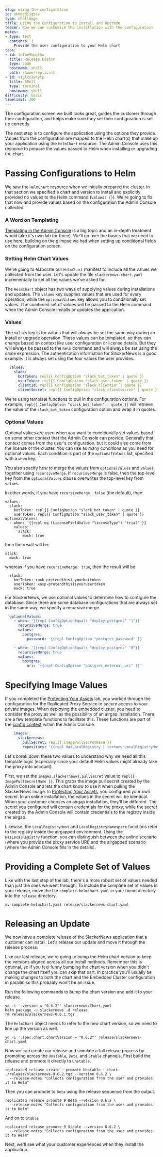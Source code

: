 ```yaml
---
slug: using-the-configuration
id: okm0gdijgbav
type: challenge
title: Using the Configuration to Install and Upgrade
teaser: Now we can customize the installation with the configuration
notes:
- type: text
  contents: |
    Provide the user configuration to your Helm chart
tabs:
- id: 1nfbe9hpgfhw
  title: Release Editor
  type: code
  hostname: shell
  path: /home/replicant
- id: v1glcc2whytp
  title: Shell
  type: terminal
  hostname: shell
difficulty: basic
timelimit: 300
---
```


The configuration screen we built looks great, guides the customer through
their configuration, and helps make sure they set their configuration is set
up correctly.

The next step is to configure the application using the options
they provide. Values from the configuration are mapped to the Helm chart(s)
that make up your application using the `HelmChart` resource. The Admin
Console uses this resource to prepare the values passed to Helm when
installing or upgrading the chart.

Passing Configurations to Helm
==============================

We saw the `HelmChart` resource when we initially prepared the cluster. In that
section we specified a chart and version to install and explicitly provided no
values to the Helm command (`values: {}`). We're going to fix that now and
provide values based on the configuration the Admin Console collected.

### A Word on Templating

[Templating in the Admin Console](https://docs.replicated.com/reference/template-functions-about)
is a big topic and an in-depth treatment would take it's own lab (or three).
We'll go over the basics that we need to use here, building on the
glimpse we had when setting up conditional fields on the configuration screen.

### Setting Helm Chart Values

We're going to elaborate our `HelmChart` manifest to include all the values
we collected from the user. Let's update the file `slackernews-chart.yaml`
incrementally to set all the values we've asked for.

The `HelmChart` object has two ways of supplying values during installations
and updates. The `values` key supplies values that are used for every
operation, while the `optionalValues` key allows you to conditionally set
values. The combined set of values will be passed to the Helm command when the
Admin Console installs or updates the application.

### Values

The `values` key is for values that will always be set the same way during an
install or upgrade operation. These values can be templated, so they can change
based on context like user configuration or license details. But they will
always be passed to the `helm` command and will always be set using the same
expression. The authentication information for SlackerNews is a good example.
It is always set using the four values the user provides.

```yaml
  values:
    slack:
      botToken: repl{{ ConfigOption "slack_bot_token" | quote }}
      userToken: repl{{ ConfigOption "slack_user_token" | quote }}
      clientId: repl{{ ConfigOption "slack_clientid" | quote }}
      clientSecret: repl{{ ConfigOption "slack_clientsecret" | quote }}
```

We're using template functions to pull in the configuration options. For
example, `repl{{ ConfigOption "slack_bot_token" | quote }}` will retrieve
the value of the `slack_bot_token` configuration option and wrap it in quotes.

### Optional Values

Optional values are used when you want to conditionally set values based on
some other context that the Admin Console can provide. Generally that context
comes from the user's configuration, but it could also come from the license
or the cluster. You can use as many conditions as you need for optional
values. Each condition is part of the `optionalValues` list, specified with a
`when` key.

You also specify how to merge the values from `optionalValues` and `values`
together using `recursiveMerge`. If `recurisveMerge` is false, then the
top-level key from the `optionalValues` clause overwrites the top-level key
from `values`.

In other words, if you have `recursiveMerge: false` (the default), then:

```
values:
  slack:
    botToken: repl{{ ConfigOption "slack_bot_token" | quote }}
    userToken: repl{{ ConfigOption "slack_user_token" | quote }}
optionalValues:
  - when: `{{repl eq (LicenseFieldValue "licenseType") "trial" }}
    values:
      slack:
        mock: true
```

then the result will be:

```
slack:
  mock: true
```

whereas if you have `recursiveMerge: true`, then the result will be

```
  slack:
    botToken: xoxb-pretendthisisyourbottoken
    userToken: xoxp-pretendthisisyourusertoken
    mock: true
```

For SlackerNews, we use optional values to determine how to configure the
database. Since there are some database configurations that are always set in
the same way, we specify a recursive merge.

```yaml
  optionalValues:
    - when: '{{repl ConfigOptionEquals "deploy_postgres" "1"}}'
      recursiveMerge: true
      values:
        postgres:
          password: '{{repl ConfigOption "postgres_password" }}'

    - when: '{{repl ConfigOptionEquals "deploy_postgres" "0"}}'
      recursiveMerge: true
      values:
        postgres:
          uri: '{{repl ConfigOption "postgres_external_uri" }}'
```

Specifying Image Values
=======================

If you completed the [Protecting Your
Assets](https://play.instruqt.com/manage/replicated/tracks/protecting-your-assets)
lab, you worked through the configuration for the Replicated Proxy Service to
secure access to your private images. When deploying the embedded cluster, you
need to consider the proxy as well as the possibility of an airgap
installation. There are a few template functions to facilitate this. These
functions are part of the [config
context](https://docs.replicated.com/reference/template-functions-config-context)
within the Admin Console.

```yaml
    images:
      slackernews:
        pullSecret: repl{{ ImagePullSecretName }}
        repository: '{{repl HasLocalRegistry | ternary LocalRegistryHost "proxy.replicated.com" }}/{{repl HasLocalRegistry | ternary LocalRegistryNamespace (print "proxy/" (LicenseFieldValue "appSlug") "/ghcr.io/slackernews" ) }}/slackernews-web:1.0.17'
```

Let's break down these two values to understand why we need all this template
logic (especially since your default Helm values might already take the proxy
into account).

First, we set the `images.slackernewws.pullSecret` value to `repl{{ ImagePullSecretName }}`.
This grabs the image pull secret created by the Admin Console and lets the
chart know to use it when pulling the SlackerNews image. In [Protecting Your
Assets](https://play.instruqt.com/manage/replicated/tracks/protecting-your-assets),
you configured your own secret. In an online installation, the values in the
secret will be identical. When your customer chooses an airgap installation,
they'll be different. The secret you configured will contain credentials for
the proxy, while the secret created by the Admin Console will contain credentials to the registry
inside the airgap.

Likewise, the `LocalRegistryHost` and `LocalRegistryNamespace` functions refer
to the registry inside the airgapped environment. Using the `HasLocalRegistry`
function, you can distinguish between the online scenario (where you provide
the proxy service URI) and the airgapped scenario (where the Admin Console
fills in the details).

Providing a Complete Set of Values
==================================

Like with the last step of the lab, there's a more robust set of values needed
than just the ones we went through. To include the complete set of values in
your release, move the file `complete-helmchart.yaml` in your home directory
into the `release` directory.

```shell
mv complete-helmchart.yaml release/slackernews-chart.yaml
```

Releasing an Update
===================

We now have a complete release of the SlackerNews application that a customer
can install. Let's release our update and move it through the release process.

Like our last release, we're going to bump the Helm chart version to keep the
versions aligned across all our install methods. Remember this is optional, so
if you feel funny bumping the chart version when you didn't change the chart
itself you can skip that part. In practice you'll usually be making changes to
both the chart and the Embedded Cluster configuration in parallel so
this probably won't be an issue.

Run the following commands to bump the chart version and add it to your
release.

```
yq -i '.version = "0.6.2"' slackernews/Chart.yaml
helm package -u slackernews -d release
rm release/slackernews-0.6.1.tgz
```

The `HelmChart` object needs to refer to the new chart version, so we need to
line up the version as well.

```
yq -i '.spec.chart.chartVersion = "0.6.2"' release/slackernews-chart.yaml
```

Now we can create our release and simulate a full release process by promoting
across the `Unstable`, `Beta`, and `Stable` channels. First build the release
and promote it directly to `Unstable`.

```
replicated release create --promote Unstable --chart ./release/slackernews-0.6.2.tgz --version 0.6.2 \
  --release-notes "Collects configuration from the user and provides it to Helm"
```

Then you can promote to `Beta` using the release sequence from the output.

```
replicated release promote 9 Beta --version 0.6.2 \
  --release-notes "Collects configuration from the user and provides it to Helm"
```

And on to `Stable`

```
replicated release promote 9 Stable --version 0.6.2 \
  --release-notes "Collects configuration from the user and provides it to Helm"
```

Next, we'll see what your customer experiences when they install the
application.

